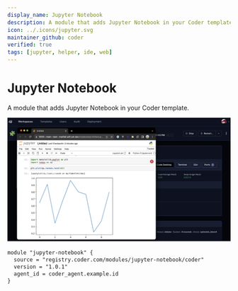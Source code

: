 ```yaml
---
display_name: Jupyter Notebook
description: A module that adds Jupyter Notebook in your Coder template.
icon: ../.icons/jupyter.svg
maintainer_github: coder
verified: true
tags: [jupyter, helper, ide, web]
---
```


# Jupyter Notebook

A module that adds Jupyter Notebook in your Coder template.

![Jupyter Notebook](../.images/jupyter-notebook.png)

```hcl
module "jupyter-notebook" {
  source = "registry.coder.com/modules/jupyter-notebook/coder"
  version = "1.0.1"
  agent_id = coder_agent.example.id
}
```
